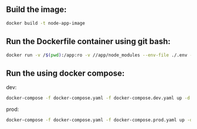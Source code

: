 ## Build the image:

```bash
docker build -t node-app-image
```


## Run the Dockerfile container using git bash:

```bash
docker run -v /$(pwd):/app:ro -v //app/node_modules --env-file ./.env -p 3000:4000 --name node-app -d node-app-image
```

## Run the using docker compose:

dev:
```bash
docker-compose -f docker-compose.yaml -f docker-compose.dev.yaml up -d --build
```

prod:
```bash
docker-compose -f docker-compose.yaml -f docker-compose.prod.yaml up -d --build
```

